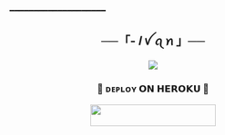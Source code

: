 ━━━━━━━━━━━━━━━━━━━━ 

<h2 align="center">
     ──「- 𝐼 ꪜ ꪖ ꪀ 」──

   <p align="center">
     <img src="[https://graph.org/file/6dbf205e018a9e7db2bad.jpg](https://files.catbox.moe/kobtju.jpg)">
     </p>

<h3 align="center">🚀 ᴅᴇᴘʟᴏʏ 𝗢𝗡 𝗛𝗘𝗥𝗢𝗞𝗨 🚀</h3>

<p align="center">
  <a href="https://dashboard.heroku.com/new?template=https://github.com/Ahad611/IVAN-NISHA">
    <img src="https://img.shields.io/badge/Deploy%20On%20Heroku-blue?style=for-the-badge&logo=Heroku" width="220" height="38.45"/>
  </a>
</p>



